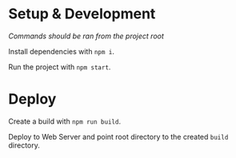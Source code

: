 # Setup & Development

*Commands should be ran from the project root*

Install dependencies with `npm i`.

Run the project with `npm start`.

# Deploy

Create a build with `npm run build`.

Deploy to Web Server and point root directory to the created `build` directory.
